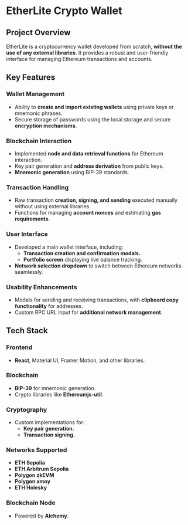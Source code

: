 # EtherLite Crypto Wallet

## Project Overview
EtherLite is a cryptocurrency wallet developed from scratch, **without the use of any external libraries**. It provides a robust and user-friendly interface for managing Ethereum transactions and accounts.

## Key Features

### Wallet Management
- Ability to **create and import existing wallets** using private keys or mnemonic phrases.
- Secure storage of passwords using the local storage and secure **encryption mechanisms**.

### Blockchain Interaction
- Implemented **node and data retrieval functions** for Ethereum interaction.
- Key pair generation and **address derivation** from public keys.
- **Mnemonic generation** using BIP-39 standards.

### Transaction Handling
- Raw transaction **creation, signing, and sending** executed manually without using external libraries.
- Functions for managing **account nonces** and estimating **gas requirements**.

### User Interface
- Developed a main wallet interface, including:
  - **Transaction creation and confirmation modals.**
  - **Portfolio screen** displaying live balance tracking.
- **Network selection dropdown** to switch between Ethereum networks seamlessly.

### Usability Enhancements
- Modals for sending and receiving transactions, with **clipboard copy functionality** for addresses.
- Custom RPC URL input for **additional network management**.


## Tech Stack

### Frontend
- **React**, Material UI, Framer Motion, and other libraries.

### Blockchain
- **BIP-39** for mnemonic generation.
- Crypto libraries like **Ethereumjs-util**.

### Cryptography
- Custom implementations for:
  - **Key pair generation.**
  - **Transaction signing.**

### Networks Supported
- **ETH Sepolia**
- **ETH Arbitrum Sepolia**
- **Polygon zkEVM**
- **Polygon amoy**
- **ETH Holesky**  

### Blockchain Node
- Powered by **Alchemy**.


